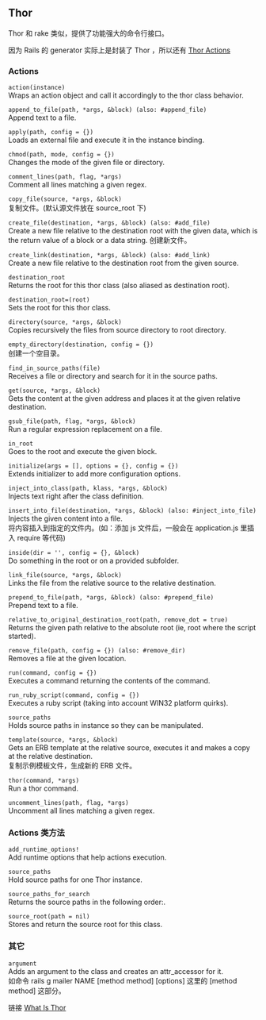 ## Thor

Thor 和 rake 类似，提供了功能强大的命令行接口。

因为 Rails 的 generator 实际上是封装了 Thor ，所以还有 [Thor Actions](http://rdoc.info/github/erikhuda/thor/master/Thor/Actions.html)

### Actions

`action(instance)`  
Wraps an action object and call it accordingly to the thor class behavior.

`append_to_file(path, *args, &block) (also: #append_file)`  
Append text to a file.

`apply(path, config = {})`  
Loads an external file and execute it in the instance binding.

`chmod(path, mode, config = {})`  
Changes the mode of the given file or directory.

`comment_lines(path, flag, *args)`  
Comment all lines matching a given regex.

`copy_file(source, *args, &block)`  
复制文件。(默认源文件放在 source_root 下)

`create_file(destination, *args, &block) (also: #add_file)`  
Create a new file relative to the destination root with the given data, which is the return value of a block or a data string.
创建新文件。

`create_link(destination, *args, &block) (also: #add_link)`  
Create a new file relative to the destination root from the given source.

`destination_root`  
Returns the root for this thor class (also aliased as destination root).

`destination_root=(root)`  
Sets the root for this thor class.

`directory(source, *args, &block)`  
Copies recursively the files from source directory to root directory.

`empty_directory(destination, config = {})`  
创建一个空目录。

`find_in_source_paths(file)`  
Receives a file or directory and search for it in the source paths.

`get(source, *args, &block)`  
Gets the content at the given address and places it at the given relative destination.

`gsub_file(path, flag, *args, &block)`  
Run a regular expression replacement on a file.

`in_root`  
Goes to the root and execute the given block.

`initialize(args = [], options = {}, config = {})`  
Extends initializer to add more configuration options.

`inject_into_class(path, klass, *args, &block)`  
Injects text right after the class definition.

`insert_into_file(destination, *args, &block) (also: #inject_into_file)`  
Injects the given content into a file.  
将内容插入到指定的文件内。(如：添加 js 文件后，一般会在 application.js 里插入 require 等代码)

`inside(dir = '', config = {}, &block)`  
Do something in the root or on a provided subfolder.

`link_file(source, *args, &block)`  
Links the file from the relative source to the relative destination.

`prepend_to_file(path, *args, &block) (also: #prepend_file)`  
Prepend text to a file.

`relative_to_original_destination_root(path, remove_dot = true)`  
Returns the given path relative to the absolute root (ie, root where the script started).

`remove_file(path, config = {}) (also: #remove_dir)`  
Removes a file at the given location.

`run(command, config = {})`  
Executes a command returning the contents of the command.

`run_ruby_script(command, config = {})`  
Executes a ruby script (taking into account WIN32 platform quirks).

`source_paths`  
Holds source paths in instance so they can be manipulated.

`template(source, *args, &block)`  
Gets an ERB template at the relative source, executes it and makes a copy at the relative destination.  
复制示例模板文件，生成新的 ERB 文件。

`thor(command, *args)`  
Run a thor command.

`uncomment_lines(path, flag, *args)`  
Uncomment all lines matching a given regex.

### Actions 类方法

`add_runtime_options!`  
Add runtime options that help actions execution.

`source_paths`  
Hold source paths for one Thor instance.

`source_paths_for_search`  
Returns the source paths in the following order:.

`source_root(path = nil)`  
Stores and return the source root for this class.

### 其它

`argument`  
Adds an argument to the class and creates an attr_accessor for it.  
如命令 rails g mailer NAME [method method] [options] 这里的 [method method] 这部分。

链接 [What Is Thor](http://whatisthor.com/)
